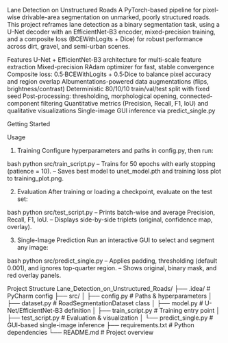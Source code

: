 Lane Detection on Unstructured Roads
A PyTorch-based pipeline for pixel-wise drivable-area segmentation on unmarked, poorly structured roads. This project reframes lane detection as a binary segmentation task, using a U-Net decoder with an EfficientNet-B3 encoder, mixed-precision training, and a composite loss (BCEWithLogits + Dice) for robust performance across dirt, gravel, and semi-urban scenes.

Features
U-Net + EfficientNet-B3 architecture for multi-scale feature extraction
Mixed-precision RAdam optimizer for fast, stable convergence
Composite loss: 0.5·BCEWithLogits + 0.5·Dice to balance pixel accuracy and region overlap
Albumentations-powered data augmentations (flips, brightness/contrast)
Deterministic 80/10/10 train/val/test split with fixed seed
Post-processing: thresholding, morphological opening, connected-component filtering
Quantitative metrics (Precision, Recall, F1, IoU) and qualitative visualizations
Single-image GUI inference via predict_single.py

Getting Started

Usage
1. Training
Configure hyperparameters and paths in config.py, then run:

bash
python src/train_script.py
– Trains for 50 epochs with early stopping (patience = 10).
– Saves best model to unet_model.pth and training loss plot to training_plot.png.

2. Evaluation
After training or loading a checkpoint, evaluate on the test set:

bash
python src/test_script.py
– Prints batch-wise and average Precision, Recall, F1, IoU.
– Displays side-by-side triplets (original, confidence map, overlay).

3. Single-Image Prediction
Run an interactive GUI to select and segment any image:

bash
python src/predict_single.py
– Applies padding, thresholding (default 0.001), and ignores top-quarter region.
– Shows original, binary mask, and red overlay panels.

Project Structure
Lane_Detection_on_Unstructured_Roads/
├── .idea/                            # PyCharm config
├── src/
│   ├── config.py                    # Paths & hyperparameters
│   ├── dataset.py                   # RoadSegmentationDataset class
│   ├── model.py                     # U-Net/EfficientNet-B3 definition
│   ├── train_script.py              # Training entry point
│   ├── test_script.py               # Evaluation & visualization
│   └── predict_single.py            # GUI-based single-image inference
├── requirements.txt                 # Python dependencies
└── README.md                        # Project overview
